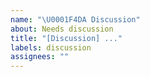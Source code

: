 ```yaml
---
name: "\U0001F4DA Discussion"
about: Needs discussion
title: "[Discussion] ..."
labels: discussion
assignees: ""
---
```


<!-- Add what needs to be discussed, and more here -->
